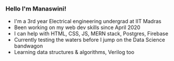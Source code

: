 ### Hello I'm Manaswini!

- I'm a 3rd year Electrical engineering undergrad at IIT Madras
- Been working on my web dev skills since April 2020
- I can help with HTML, CSS, JS, MERN stack, Postgres, Firebase
- Currently testing the waters before I jump on the Data Science bandwagon
- Learning data structures & algorithms, Verilog too
